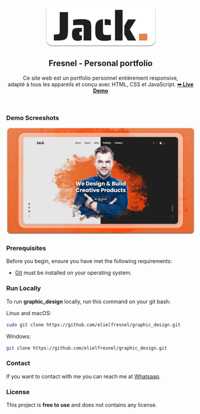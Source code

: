 <div align="center">

  <br />
  <br />
  
  <img src="./readme-images/project-logo.png" />

  <h2 align="center">Fresnel - Personal portfolio</h2>

Ce site web est un portfolio personnel entièrement responsive, <br/>adapté à tous les appareils et conçu avec HTML, CSS et JavaScript.
  <a href="https://codewithsadee.github.io/jack-portfolio/"><strong>➥ Live Demo</strong></a>

</div>

<br />

### Demo Screeshots

![Jack Portfolio Desktop Demo](./readme-images/desktop.png "Desktop Demo")

### Prerequisites

Before you begin, ensure you have met the following requirements:

* [Git](https://git-scm.com/downloads "Download Git") must be installed on your operating system.

### Run Locally

To run **graphic_design** locally, run this command on your git bash:

Linux and macOS:

```bash
sudo git clone https://github.com/elielfresnel/graphic_design.git
```

Windows:

```bash
git clone https://github.com/elielfresnel/graphic_design.git
```

### Contact

If you want to contact with me you can reach me at [Whatsaap](https://www.wa.me/+2290190330808).

### License

This project is **free to use** and does not contains any license.
